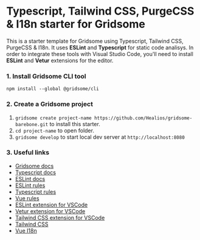 # Typescript, Tailwind CSS, PurgeCSS & I18n starter for Gridsome

This is a starter template for Gridsome using Typescript, Tailwind CSS, PurgeCSS & I18n.
It uses **ESLint** and **Typescript** for static code analisys. In order to integrate these tools with Visual Studio Code, you'll need to install **ESLint** and **Vetur** extensions for the editor.

### 1. Install Gridsome CLI tool

`npm install --global @gridsome/cli`

### 2. Create a Gridsome project

1. `gridsome create project-name https://github.com/Healios/gridsome-barebone.git` to install this starter.
2. `cd project-name` to open folder.
3. `gridsome develop` to start local dev server at `http://localhost:8080`

### 3. Useful links

* [Gridsome docs](https://gridsome.org/docs/)
* [Typescript docs](https://www.typescriptlang.org/docs/)
* [ESLint docs](https://eslint.org/)
* [ESLint rules](https://eslint.org/docs/rules/)
* [Typescript rules](https://github.com/typescript-eslint/typescript-eslint/tree/master/packages/eslint-plugin#supported-rules)
* [Vue rules](https://vuejs.github.io/eslint-plugin-vue/rules/)
* [ESLint extension for VSCode](https://marketplace.visualstudio.com/items?itemName=dbaeumer.vscode-eslint)
* [Vetur extension for VSCode](https://marketplace.visualstudio.com/items?itemName=octref.vetur)
* [Tailwind CSS extension for VSCode](https://marketplace.visualstudio.com/items?itemName=bradlc.vscode-tailwindcss)
* [Tailwind CSS](https://tailwindcss.com/)
* [Vue I18n](https://kazupon.github.io/vue-i18n/)
